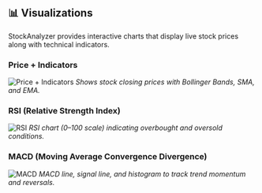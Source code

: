 ## 📊 Visualizations

StockAnalyzer provides interactive charts that display live stock prices along with technical indicators.

### Price + Indicators
![Price + Indicators](./path/to/price_indicators.png)
*Shows stock closing prices with Bollinger Bands, SMA, and EMA.*

### RSI (Relative Strength Index)
![RSI](./path/to/rsi.png)
*RSI chart (0–100 scale) indicating overbought and oversold conditions.*

### MACD (Moving Average Convergence Divergence)
![MACD](./path/to/macd.png)
*MACD line, signal line, and histogram to track trend momentum and reversals.*
